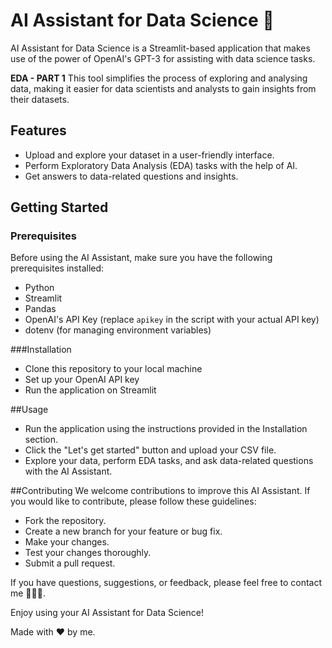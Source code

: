 # AI Assistant for Data Science 🤖

AI Assistant for Data Science is a Streamlit-based application that makes use of the power of OpenAI's GPT-3 for assisting with data science tasks. 

**EDA - PART 1** 
This tool simplifies the process of exploring and analysing data, making it easier for data scientists and analysts to gain insights from their datasets.

## Features

- Upload and explore your dataset in a user-friendly interface.
- Perform Exploratory Data Analysis (EDA) tasks with the help of AI.
- Get answers to data-related questions and insights.

## Getting Started

### Prerequisites

Before using the AI Assistant, make sure you have the following prerequisites installed:

- Python
- Streamlit
- Pandas
- OpenAI's API Key (replace `apikey` in the script with your actual API key)
- dotenv (for managing environment variables)

###Installation
- Clone this repository to your local machine
- Set up your OpenAI API key
- Run the application on Streamlit

##Usage
- Run the application using the instructions provided in the Installation section.
- Click the "Let's get started" button and upload your CSV file.
- Explore your data, perform EDA tasks, and ask data-related questions with the AI Assistant.

##Contributing
We welcome contributions to improve this AI Assistant. If you would like to contribute, please follow these guidelines:

- Fork the repository.
- Create a new branch for your feature or bug fix.
- Make your changes.
- Test your changes thoroughly.
- Submit a pull request.


If you have questions, suggestions, or feedback, please feel free to contact me 👱🏻‍♀️.

Enjoy using your AI Assistant for Data Science! 

Made with ❤️ by me.
